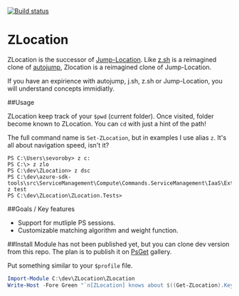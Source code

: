 [![Build status](https://ci.appveyor.com/api/projects/status/qqg75o50jj6e35mn/branch/master?svg=true)](https://ci.appveyor.com/project/vors/zlocation/branch/master)

ZLocation
=========

ZLocation is the successor of [Jump-Location](https://github.com/tkellogg/Jump-Location).
Like [z.sh](https://github.com/rupa/z) is a reimagined clone of [autojump](https://github.com/joelthelion/autojump), Zlocation is a reimagined clone of Jump-Location.

If you have an expirience with autojump, j.sh, z.sh or Jump-Location, you will understand concepts immidiatly.

##Usage

ZLocation keep track of your `$pwd` (current folder).
Once visited, folder become known to ZLocation.
You can `cd` with just a hint of the path!

The full command name is `Set-ZLocation`, but in examples I use alias `z`. 
It's all about navigation speed, isn't it?

```
PS C:\Users\sevoroby> z c:
PS C:\> z zlo
PS C:\dev\ZLocation> z dsc
PS C:\dev\azure-sdk-tools\src\ServiceManagement\Compute\Commands.ServiceManagement\IaaS\Extensions\DSC> z test
PS C:\dev\ZLocation\ZLocation.Tests>
```

##Goals / Key features
*  Support for mutliple PS sessions.
*  Customizable matching algorithm and weight function.

##Install
Module has not been published yet, but you can clone dev version from this repo.
The plan is to publish it on [PsGet](http://psget.net/) gallery.

Put something similar to your `$profile` file.
```powershell
Import-Module C:\dev\ZLocation\ZLocation
Write-Host -Fore Green "`n[ZLocation] knows about $((Get-ZLocation).Keys.Count) locations.`n"
```
